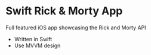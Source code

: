 # Swift Rick & Morty App

Full featured iOS app showcasing the Rick and Morty API

- Written in Swift
- Use MVVM design
